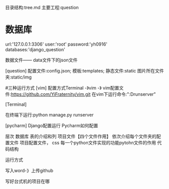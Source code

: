 目录结构:tree.md
主要工程:question

# 数据库
url:'127.0.0.1:3306'
user:'root'
password:'yh0916'
databases:'django_question'

数据文件—— data文件下的json文件

[question]
配置文件:config.json;
模板:templates;
静态文件:static
图片所在文件夹:static/img


#三种运行方式
[vim]
配置方式Terminal -》vim -》
vim配置文件:https://github.com/YiFraternity/vim.git
在vim下运行命令:":Drunserver"

[Terminal]

在终端下运行:python manage.py runserver

[pycharm]
Django配置运行
Pycharm如何配置


层次
数据库 表的介绍和列
项目文件【四个文件作用】
依次介绍每个文件夹的配置文件
项目配置文件，
css
每一个python文件实现的功能pytohn文件的作用
代码结构


运行方式


写入word-》上传github

写好台式机的项目在哪
